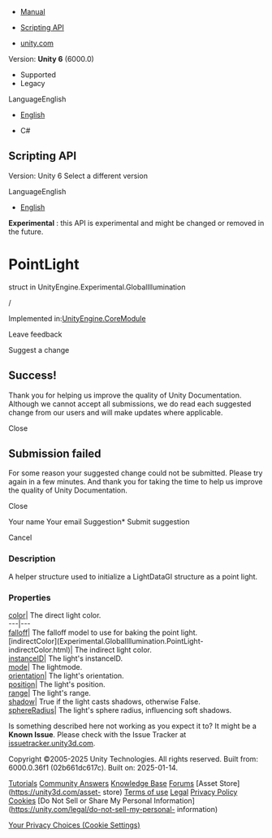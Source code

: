 [ ]()

  * [Manual](../Manual/index.html)
  * [Scripting API](../ScriptReference/index.html)

  * [unity.com](https://unity.com/)

Version: **Unity 6** (6000.0)

  * Supported
  * Legacy

LanguageEnglish

  * [English]()

  * C#

[ ](https://docs.unity3d.com)

## Scripting API

Version: Unity 6 Select a different version

LanguageEnglish

  * [English]()

**Experimental** : this API is experimental and might be changed or removed in
the future.

# PointLight

struct in UnityEngine.Experimental.GlobalIllumination

/

Implemented in:[UnityEngine.CoreModule](UnityEngine.CoreModule.html)

Leave feedback

Suggest a change

## Success!

Thank you for helping us improve the quality of Unity Documentation. Although
we cannot accept all submissions, we do read each suggested change from our
users and will make updates where applicable.

Close

## Submission failed

For some reason your suggested change could not be submitted. Please <a>try
again</a> in a few minutes. And thank you for taking the time to help us
improve the quality of Unity Documentation.

Close

Your name Your email Suggestion* Submit suggestion

Cancel

[ ]()

### Description

A helper structure used to initialize a LightDataGI structure as a point
light.

### Properties

[color](Experimental.GlobalIllumination.PointLight-color.html)| The direct
light color.  
---|---  
[falloff](Experimental.GlobalIllumination.PointLight-falloff.html)| The
falloff model to use for baking the point light.  
[indirectColor](Experimental.GlobalIllumination.PointLight-
indirectColor.html)| The indirect light color.  
[instanceID](Experimental.GlobalIllumination.PointLight-instanceID.html)| The
light's instanceID.  
[mode](Experimental.GlobalIllumination.PointLight-mode.html)| The lightmode.  
[orientation](Experimental.GlobalIllumination.PointLight-orientation.html)|
The light's orientation.  
[position](Experimental.GlobalIllumination.PointLight-position.html)| The
light's position.  
[range](Experimental.GlobalIllumination.PointLight-range.html)| The light's
range.  
[shadow](Experimental.GlobalIllumination.PointLight-shadow.html)| True if the
light casts shadows, otherwise False.  
[sphereRadius](Experimental.GlobalIllumination.PointLight-sphereRadius.html)|
The light's sphere radius, influencing soft shadows.  
  
Is something described here not working as you expect it to? It might be a
**Known Issue**. Please check with the Issue Tracker at
[issuetracker.unity3d.com](https://issuetracker.unity3d.com).

Copyright ©2005-2025 Unity Technologies. All rights reserved. Built from:
6000.0.36f1 (02b661dc617c). Built on: 2025-01-14.

[Tutorials](https://unity3d.com/learn) [Community
Answers](https://answers.unity3d.com) [Knowledge
Base](https://support.unity3d.com/hc/en-us)
[Forums](https://forum.unity3d.com) [Asset Store](https://unity3d.com/asset-
store) [Terms of use](https://docs.unity3d.com/Manual/TermsOfUse.html)
[Legal](https://unity.com/legal) [Privacy
Policy](https://unity.com/legal/privacy-policy)
[Cookies](https://unity.com/legal/cookie-policy) [Do Not Sell or Share My
Personal Information](https://unity.com/legal/do-not-sell-my-personal-
information)

[Your Privacy Choices (Cookie Settings)](javascript:void\(0\);)

